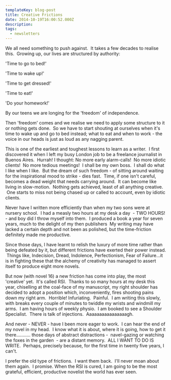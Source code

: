 ```yaml
---
templateKey: blog-post
title: Creative Frictions
date: 2014-10-19T16:00:52.000Z
description: 
tags: 
  - newsletters
---
```


We all need something to push against.  It takes a few decades to realise this.  Growing up, our lives are structured by authority:

'Time to go to bed!'

'Time to wake up!'

'Time to get dressed!'

'Time to eat!'

'Do your homework!'

By our teens we are longing for the 'freedom' of independence.

Then 'freedom' comes and we realise we need to apply some structure to it or nothing gets done.  So we have to start shouting at ourselves when it's time to wake up and go to bed instead; what to eat and when to work - the voice in our heads is just as loud as any nagging parent.

This is one of the earliest and toughest lessons to learn as a writer.  I first discovered it when I left my busy London job to be a freelance journalist in Buenos Aires.  Hurrah! I thought: No more early alarm-calls!  No more idiotic clients!  No more tedious meetings!  I shall be my own boss.  I shall do what I like when I like.  But the dream of such freedom - of sitting around waiting for the inspirational mood to strike - dies fast.  Time, if one isn't careful, becomes a dead weight that needs carrying around.  It can become like living in slow-motion.  Nothing gets achieved, least of all anything creative.  One starts to miss not being chased up or called to account, even by idiotic clients.

Never have I written more efficiently than when my two sons were at nursery school.  I had a measly two hours at my desk a day  - TWO HOURS! - and boy did I throw myself into them.  I produced a book a year for seven years, much to the delight of my then publishers  My writing may have lacked a certain depth and not been as polished, but the time-friction definitely made me productive.

Since those days, I have learnt to relish the luxury of more time rather than being defeated by it, but different frictions have exerted their power instead.  Things like, Indecision, Dread, Indolence, Perfectionism, Fear of Failure...it is in fighting these that the alchemy of creativity has managed to assert itself to produce eight more novels.

But now (with novel 16) a new friction has come into play, the most 'creative' yet.  It's called RSI.  Thanks to so many hours at my desk this year, chiselling at the coal-face of my manuscript, my right shoulder has decided to adopt a position which, inconveniently, fires shooting pains down my right arm.  Horrible! Infuriating.  Painful.  I am writing this slowly, with breaks every couple of minutes to twiddle my wrists and windmill my arms.  I am having hours of weekly physio.  I am booked to see a Shoulder Specialist.  There is talk of injections.  Aaaaaaaaaaaaaaaagh.

And never - NEVER - have I been more eager to work.  I can hear the end of my novel in my head.  I know what it is about, where it is going, how to get it there........... those days of abstract distractions -  navel-gazing or watching the foxes in the garden  - are a distant memory.  ALL I WANT TO DO IS WRITE.  Perhaps, precisely because, for the first time in twenty five years, I can't.

I prefer the old type of frictions.  I want them back.  I'll never moan about them again.  I promise. When the RSI is cured, I am going to be the most grateful, efficient, productive novelist the world has ever seen.
